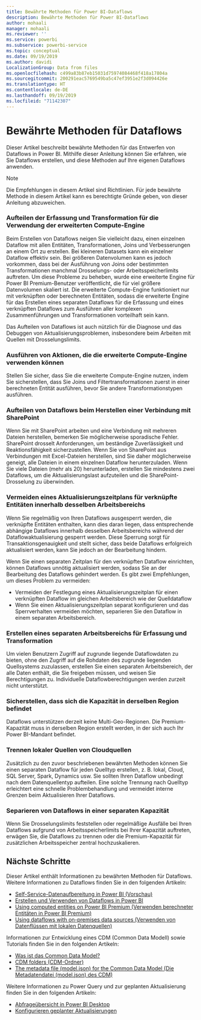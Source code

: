 ```yaml
---
title: Bewährte Methoden für Power BI-Dataflows
description: Bewährte Methoden für Power BI-Dataflows
author: mohaali
manager: mohaali
ms.reviewer: ''
ms.service: powerbi
ms.subservice: powerbi-service
ms.topic: conceptual
ms.date: 09/19/2019
ms.author: davidi
LocalizationGroup: Data from files
ms.openlocfilehash: c499a83b87eb15031d75974084468f418a17804a
ms.sourcegitcommit: 200291eac5769549ba5c47ef3951e2f3d094426e
ms.translationtype: HT
ms.contentlocale: de-DE
ms.lasthandoff: 09/19/2019
ms.locfileid: "71142307"
---
```

# <a name="dataflows-best-practice"></a>Bewährte Methoden für Dataflows

Dieser Artikel beschreibt bewährte Methoden für das Entwerfen von Dataflows in Power BI. Mithilfe dieser Anleitung können Sie erfahren, wie Sie Dataflows erstellen, und diese Methoden auf Ihre eigenen Dataflows anwenden.

> [!NOTE]
> Die Empfehlungen in diesem Artikel sind Richtlinien. Für jede bewährte Methode in diesem Artikel kann es berechtigte Gründe geben, von dieser Anleitung abzuweichen. 
> 
> 

### <a name="split-ingestion-and-transformation-to-use-the-enhanced-compute-engine"></a>Aufteilen der Erfassung und Transformation für die Verwendung der erweiterten Compute-Engine

Beim Erstellen von Dataflows neigen Sie vielleicht dazu, einen einzelnen Dataflow mit allen Entitäten, Transformationen, Joins und Verbesserungen an einem Ort zu erstellen. Bei kleineren Datasets kann ein einzelner Dataflow effektiv sein. Bei größeren Datenvolumen kann es jedoch vorkommen, dass bei der Ausführung von Joins oder bestimmten Transformationen manchmal Drosselungs- oder Arbeitsspeicherlimits auftreten. Um diese Probleme zu beheben, wurde eine erweiterte Engine für Power BI Premium-Benutzer veröffentlicht, die für viel größere Datenvolumen skaliert ist. Die erweiterte Compute-Engine funktioniert nur mit verknüpften oder berechneten Entitäten, sodass die erweiterte Engine für das Erstellen eines separaten Dataflows für die Erfassung und eines verknüpften Dataflows zum Ausführen aller komplexen Zusammenführungen und Transformationen vorteilhaft sein kann.

Das Aufteilen von Dataflows ist auch nützlich für die Diagnose und das Debuggen von Aktualisierungsproblemen, insbesondere beim Arbeiten mit Quellen mit Drosselungslimits.

### <a name="perform-actions-that-can-use-the-enhanced-compute-engine"></a>Ausführen von Aktionen, die die erweiterte Compute-Engine verwenden können

Stellen Sie sicher, dass Sie die erweiterte Compute-Engine nutzen, indem Sie sicherstellen, dass Sie Joins und Filtertransformationen zuerst in einer berechneten Entität ausführen, bevor Sie andere Transformationstypen ausführen.

### <a name="split-dataflows-when-connecting-to-sharepoint"></a>Aufteilen von Dataflows beim Herstellen einer Verbindung mit SharePoint

Wenn Sie mit SharePoint arbeiten und eine Verbindung mit mehreren Dateien herstellen, bemerken Sie möglicherweise sporadische Fehler. SharePoint drosselt Anforderungen, um beständige Zuverlässigkeit und Reaktionsfähigkeit sicherzustellen. Wenn Sie von SharePoint aus Verbindungen mit Excel-Dateien herstellen, sind Sie daher möglicherweise geneigt, alle Dateien in einem einzelnen Dataflow herunterzuladen. Wenn Sie viele Dateien (mehr als 20) herunterladen, erstellen Sie mindestens zwei Dataflows, um die Aktualisierungslast aufzuteilen und die SharePoint-Drosselung zu überwinden.

### <a name="avoid-scheduling-refresh-for-linked-entities-inside-the-same-workspace"></a>Vermeiden eines Aktualisierungszeitplans für verknüpfte Entitäten innerhalb desselben Arbeitsbereichs

Wenn Sie regelmäßig von Ihren Dataflows ausgesperrt werden, die verknüpfte Entitäten enthalten, kann dies daran liegen, dass entsprechende abhängige Dataflows innerhalb desselben Arbeitsbereichs während der Dataflowaktualisierung gesperrt werden. Diese Sperrung sorgt für Transaktionsgenauigkeit und stellt sicher, dass beide Dataflows erfolgreich aktualisiert werden, kann Sie jedoch an der Bearbeitung hindern. 

Wenn Sie einen separaten Zeitplan für den verknüpften Dataflow einrichten, können Dataflows unnötig aktualisiert werden, sodass Sie an der Bearbeitung des Dataflows gehindert werden. Es gibt zwei Empfehlungen, um dieses Problem zu vermeiden: 

* Vermeiden der Festlegung eines Aktualisierungszeitplan für einen verknüpften Dataflow im gleichen Arbeitsbereich wie der Quelldataflow
* Wenn Sie einen Aktualisierungszeitplan separat konfigurieren und das Sperrverhalten vermeiden möchten, separieren Sie den Dataflow in einem separaten Arbeitsbereich.

### <a name="create-a-separate-workspace-for-ingestion-transformation"></a>Erstellen eines separaten Arbeitsbereichs für Erfassung und Transformation

Um vielen Benutzern Zugriff auf zugrunde liegende Dataflowdaten zu bieten, ohne den Zugriff auf die Rohdaten des zugrunde liegenden Quellsystems zuzulassen, erstellen Sie einen separaten Arbeitsbereich, der alle Daten enthält, die Sie freigeben müssen, und weisen Sie Berechtigungen zu. Individuelle Dataflowberechtigungen werden zurzeit nicht unterstützt.

### <a name="ensure-capacity-is-in-the-same-region"></a>Sicherstellen, dass sich die Kapazität in derselben Region befindet

Dataflows unterstützen derzeit keine Multi-Geo-Regionen. Die Premium-Kapazität muss in derselben Region erstellt werden, in der sich auch Ihr Power BI-Mandant befindet.

### <a name="separate-on-premises-sources-from-cloud-sources"></a>Trennen lokaler Quellen von Cloudquellen

Zusätzlich zu den zuvor beschriebenen bewährten Methoden können Sie einen separaten Dataflow für jeden Quelltyp erstellen, z. B. lokal, Cloud, SQL Server, Spark, Dynamics usw. Sie sollten Ihren Dataflow unbedingt nach dem Datenquellentyp aufteilen. Eine solche Trennung nach Quelltyp erleichtert eine schnelle Problembehandlung und vermeidet interne Grenzen beim Aktualisieren Ihrer Dataflows.

### <a name="separate-dataflows-into-a-separate-capacity"></a>Separieren von Dataflows in einer separaten Kapazität

Wenn Sie Drosselungslimits feststellen oder regelmäßige Ausfälle bei Ihren Dataflows aufgrund von Arbeitsspeicherlimits bei Ihrer Kapazität auftreten, erwägen Sie, die Dataflows zu trennen oder die Premium-Kapazität für zusätzlichen Arbeitsspeicher zentral hochzuskalieren.

## <a name="next-steps"></a>Nächste Schritte

Dieser Artikel enthält Informationen zu bewährten Methoden für Dataflows. Weitere Informationen zu Dataflows finden Sie in den folgenden Artikeln:

* [Self-Service-Datenaufbereitung in Power BI (Vorschau)](service-dataflows-overview.md)
* [Erstellen und Verwenden von Dataflows in Power BI](service-dataflows-create-use.md)
* [Using computed entities on Power BI Premium (Verwenden berechneter Entitäten in Power BI Premium)](service-dataflows-computed-entities-premium.md)
* [Using dataflows with on-premises data sources (Verwenden von Datenflüssen mit lokalen Datenquellen)](service-dataflows-on-premises-gateways.md)

Informationen zur Entwicklung eines CDM (Common Data Modell) sowie Tutorials finden Sie in den folgenden Artikeln:
* [Was ist das Common Data Model?](https://docs.microsoft.com/powerapps/common-data-model/overview)
* [CDM folders (CDM-Ordner)](https://go.microsoft.com/fwlink/?linkid=2045304)
* [The metadata file (model.json) for the Common Data Model (Die Metadatendatei (model.json) des CDM)](https://go.microsoft.com/fwlink/?linkid=2045521)


Weitere Informationen zu Power Query und zur geplanten Aktualisierung finden Sie in den folgenden Artikeln:
* [Abfrageübersicht in Power BI Desktop](desktop-query-overview.md)
* [Konfigurieren geplanter Aktualisierungen](refresh-scheduled-refresh.md)
